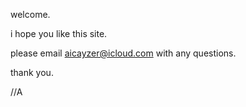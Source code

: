 welcome.

i hope you like this site.

please email aicayzer@icloud.com with any questions.

thank you.

//A
